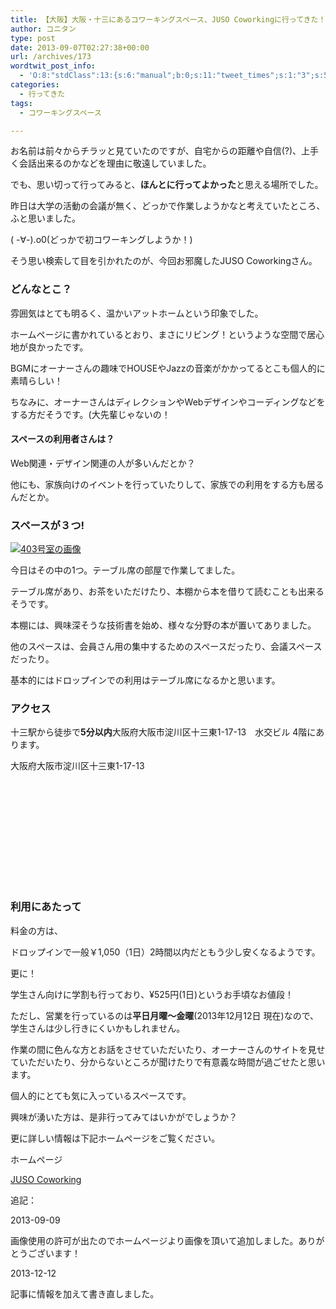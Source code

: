 ```yaml
---
title: 【大阪】大阪・十三にあるコワーキングスペース、JUSO Coworkingに行ってきた！
author: コニタン
type: post
date: 2013-09-07T02:27:38+00:00
url: /archives/173
wordtwit_post_info:
  - 'O:8:"stdClass":13:{s:6:"manual";b:0;s:11:"tweet_times";s:1:"3";s:5:"delay";s:1:"0";s:7:"enabled";s:1:"1";s:10:"separation";s:3:"330";s:7:"version";s:5:"3.0.2";s:14:"tweet_template";b:0;s:6:"status";i:3;s:6:"result";a:0:{}s:13:"tweet_counter";i:1;s:13:"tweet_log_ids";a:0:{}s:9:"hash_tags";a:0:{}s:8:"accounts";a:1:{i:0;s:6:"skd_nw";}}'
categories:
  - 行ってきた
tags:
  - コワーキングスペース

---
```

お名前は前々からチラッと見ていたのですが、自宅からの距離や自信(?)、上手く会話出来るのかなどを理由に敬遠していました。

でも、思い切って行ってみると、**ほんとに行ってよかった**と思える場所でした。

<!--more-->

昨日は大学の活動の会議が無く、どっかで作業しようかなと考えていたところ、ふと思いました。

( -∀-).o0(どっかで初コワーキングしようか！)

そう思い検索して目を引かれたのが、今回お邪魔したJUSO Coworkingさん。

### どんなとこ？

雰囲気はとても明るく、温かいアットホームという印象でした。
  
ホームページに書かれているとおり、まさにリビング！というような空間で居心地が良かったです。

BGMにオーナーさんの趣味でHOUSEやJazzの音楽がかかってるとこも個人的に素晴らしい！
  
ちなみに、オーナーさんはディレクションやWebデザインやコーディングなどをする方だそうです。(大先輩じゃないの！

#### スペースの利用者さんは？

Web関連・デザイン関連の人が多いんだとか？

他にも、家族向けのイベントを行っていたりして、家族での利用をする方も居るんだとか。

### スペースが３つ!

[<img src="https://i0.wp.com/peng-note.com/images/2013/09/2012_05_juso-300x200.jpg?fit=300%2C200" alt="403号室の画像" class="aligncenter size-full wp-image-185" data-recalc-dims="1" />][1]
  
今日はその中の1つ。テーブル席の部屋で作業してました。

テーブル席があり、お茶をいただけたり、本棚から本を借りて読むことも出来るそうです。

本棚には、興味深そうな技術書を始め、様々な分野の本が置いてありました。

他のスペースは、会員さん用の集中するためのスペースだったり、会議スペースだったり。
  
基本的にはドロップインでの利用はテーブル席になるかと思います。

### アクセス

十三駅から徒歩で**5分以内**大阪府大阪市淀川区十三東1-17-13　水交ビル 4階にあります。
  


<div class="simplemap">
  <div class="simplemap-content" data-breakpoint="480" data-lat="" data-lng="" data-zoom="16" data-addr="" data-infowindow="close" data-map-type-control="false" data-map-type-id="ROADMAP" style="width:100%;height:200px;">
    大阪府大阪市淀川区十三東1-17-13
  </div>
</div>

### 利用にあたって

料金の方は、
  
ドロップインで一般￥1,050（1日）2時間以内だともう少し安くなるようです。

更に！
  
学生さん向けに学割も行っており、¥525円(1日)というお手頃なお値段！

ただし、営業を行っているのは**平日月曜〜金曜**(2013年12月12日 現在)なので、学生さんは少し行きにくいかもしれません。

作業の間に色んな方とお話をさせていただいたり、オーナーさんのサイトを見せていただいたり、分からないところが聞けたりで有意義な時間が過ごせたと思います。

個人的にとても気に入っているスペースです。
  
興味が湧いた方は、是非行ってみてはいかがでしょうか？

更に詳しい情報は下記ホームページをご覧ください。

ホームページ
  
<a href="http://juso-coworking.com/" target="_blank">JUSO Coworking</a>

追記：
  
2013-09-09
  
画像使用の許可が出たのでホームページより画像を頂いて追加しました。ありがとうございます！

2013-12-12
  
記事に情報を加えて書き直しました。

 [1]: https://i0.wp.com/peng-note.com/images/2013/09/2012_05_juso-300x200.jpg